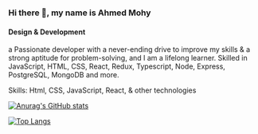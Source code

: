 ### Hi there 👋, my name is Ahmed Mohy
#### Design & Development
a Passionate developer with a never-ending drive to improve my skills & a strong aptitude for problem-solving, and I am a lifelong learner.
Skilled in JavaScript, HTML, CSS, React, Redux, Typescript, Node, Express, PostgreSQL, MongoDB and more.

Skills: Html, CSS, JavaScript, React, & other technologies



[![Anurag's GitHub stats](https://github-readme-stats.vercel.app/api?username=MohyDev)](https://github.com/anuraghazra/github-readme-stats)

[![Top Langs](https://github-readme-stats.vercel.app/api/top-langs/?username=MohyDev)](https://github.com/anuraghazra/github-readme-stats)



















<!--
**MohyDev/MohyDev** is a ✨ _special_ ✨ repository because its `README.md` (this file) appears on your GitHub profile.

Here are some ideas to get you started:

- 🔭 I’m currently working on ...
- 🌱 I’m currently learning ...
- 👯 I’m looking to collaborate on ...
- 🤔 I’m looking for help with ...
- 💬 Ask me about ...
- 📫 How to reach me: ...
- 😄 Pronouns: ...
- ⚡ Fun fact: ...
-->

